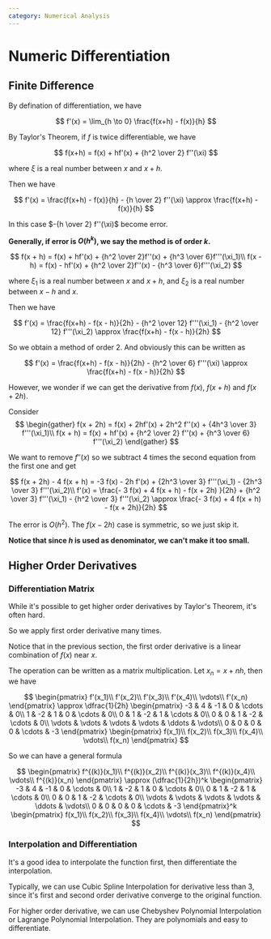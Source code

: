 ```yaml
---
category: Numerical Analysis
---
```


# Numeric Differentiation

## Finite Difference

By defination of differentiation, we have

$$
f'(x) = \lim_{h \to 0} \frac{f(x+h) - f(x)}{h}
$$

By Taylor's Theorem, if $f$ is twice differentiable, we have

$$
f(x+h) = f(x) + hf'(x) + {h^2 \over 2} f''(\xi)
$$

where $\xi$ is a real number between $x$ and $x + h$.

Then we have

$$
f'(x) = \frac{f(x+h) - f(x)}{h} - {h \over 2} f''(\xi) \approx \frac{f(x+h) - f(x)}{h}
$$

In this case $-{h \over 2} f''(\xi)$ become error. 

**Generally, if error is $O(h^k)$, we say the method is of order $k$.**

$$
f(x + h) = f(x) + hf'(x) + {h^2 \over 2}f''(x) + {h^3 \over 6}f'''(\xi_1)\\
f(x - h) = f(x) - hf'(x) + {h^2 \over 2}f''(x) - {h^3 \over 6}f'''(\xi_2)
$$

where $\xi_1$ is a real number between $x$ and $x + h$, and $\xi_2$ is a real number between $x - h$ and $x$.

Then we have

$$
f'(x) = \frac{f(x+h) - f(x - h)}{2h} - {h^2 \over 12} f'''(\xi_1) - {h^2 \over 12} f'''(\xi_2) \approx \frac{f(x+h) - f(x - h)}{2h}
$$

So we obtain a method of order 2. And obviously this can be written as

$$
f'(x) = \frac{f(x+h) - f(x - h)}{2h} -  {h^2 \over 6} f'''(\xi) \approx \frac{f(x+h) - f(x - h)}{2h}
$$

However, we wonder if we can get the derivative from $f(x)$, $f(x+h)$ and $f(x+2h)$.

Consider
$$
\begin{gather}
f(x + 2h) = f(x) + 2hf'(x) + 2h^2 f''(x) + {4h^3 \over 3} f'''(\xi_1)\\
f(x + h) = f(x) + hf'(x) + {h^2 \over 2} f''(x) + {h^3 \over 6} f'''(\xi_2)
\end{gather}
$$

We want to remove $f''(x)$ so we subtract $4$ times the second equation from the first one and get

$$
f(x + 2h) - 4 f(x + h) = -3 f(x) - 2h f'(x) + {2h^3 \over 3} f'''(\xi_1) - {2h^3 \over 3} f'''(\xi_2)\\
f'(x) = \frac{- 3 f(x) + 4 f(x + h) - f(x + 2h) }{2h} + {h^2 \over 3} f'''(\xi_1) - {h^2 \over 3} f'''(\xi_2) \approx \frac{- 3 f(x) + 4 f(x + h) - f(x + 2h)}{2h}
$$

The error is $O(h^2)$. The $f(x - 2h)$ case is symmetric, so we just skip it.

**Notice that since $h$ is used as denominator, we can't make it too small.**

## Higher Order Derivatives

### Differentiation Matrix

While it's possible to get higher order derivatives by Taylor's Theorem, it's often hard.

So we apply first order derivative many times.

Notice that in the previous section, the first order derivative is a linear combination of $f(x)$ near $x$.

The operation can be written as a matrix multiplication. Let $x_n = x + nh$, then we have

$$
\begin{pmatrix}
f'(x_1)\\
f'(x_2)\\
f'(x_3)\\
f'(x_4)\\
\vdots\\
f'(x_n)
\end{pmatrix}
\approx
\dfrac{1}{2h}
\begin{pmatrix}
-3 & 4 & -1 & 0 & \cdots & 0\\
1 & -2 & 1 & 0 & \cdots & 0\\
0 & 1 & -2 & 1 & \cdots & 0\\
0 & 0 & 1 & -2 & \cdots & 0\\
\vdots & \vdots & \vdots & \vdots & \ddots & \vdots\\
0 & 0 & 0 & 0 & \cdots & -3
\end{pmatrix}
\begin{pmatrix}
f(x_1)\\
f(x_2)\\
f(x_3)\\
f(x_4)\\
\vdots\\
f(x_n)
\end{pmatrix}
$$

So we can have a general formula

$$
\begin{pmatrix}
f^{(k)}(x_1)\\
f^{(k)}(x_2)\\
f^{(k)}(x_3)\\
f^{(k)}(x_4)\\
\vdots\\
f^{(k)}(x_n)
\end{pmatrix}
\approx
(\dfrac{1}{2h})^k
\begin{pmatrix}
-3 & 4 & -1 & 0 & \cdots & 0\\
1 & -2 & 1 & 0 & \cdots & 0\\
0 & 1 & -2 & 1 & \cdots & 0\\
0 & 0 & 1 & -2 & \cdots & 0\\
\vdots & \vdots & \vdots & \vdots & \ddots & \vdots\\
0 & 0 & 0 & 0 & \cdots & -3
\end{pmatrix}^k
\begin{pmatrix}
f(x_1)\\
f(x_2)\\
f(x_3)\\
f(x_4)\\
\vdots\\
f(x_n)
\end{pmatrix}
$$

### Interpolation and Differentiation

It's a good idea to interpolate the function first, then differentiate the interpolation.

Typically, we can use Cubic Spline Interpolation for derivative less than 3, since it's first and second order derivative converge to the original function.

For higher order derivative, we can use Chebyshev Polynomial Interpolation or Lagrange Polynomial Interpolation. They are polynomials and easy to differentiate.